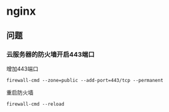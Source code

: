 # nginx

## 问题

### 云服务器的防火墙开启443端口

增加443端口

`firewall-cmd --zone=public --add-port=443/tcp --permanent`

重启防火墙

`firewall-cmd --reload ` 
